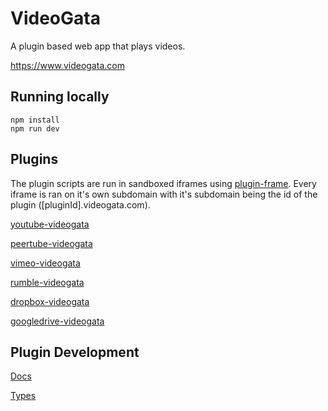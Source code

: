 # VideoGata

A plugin based web app that plays videos.

https://www.videogata.com

## Running locally

```console
npm install
npm run dev
```

## Plugins

The plugin scripts are run in sandboxed iframes using [plugin-frame](https://github.com/elijahgreen/plugin-frame). Every iframe is ran on it's own subdomain with it's subdomain being the id of the plugin ([pluginId].videogata.com).

[youtube-videogata](https://github.com/InfoGata/youtube-videogata)

[peertube-videogata](https://github.com/InfoGata/peertube-videogata)

[vimeo-videogata](https://github.com/InfoGata/vimeo-videogata)

[rumble-videogata](https://github.com/InfoGata/rumble-videogata)

[dropbox-videogata](https://github.com/InfoGata/dropbox-videogata)

[googledrive-videogata](https://github.com/InfoGata/googledrive-videogata)

## Plugin Development

[Docs](https://infogata.github.io/videogata-plugin-typings/plugins/plugin-manifest/)

[Types](https://github.com/InfoGata/videogata-plugin-typings)

